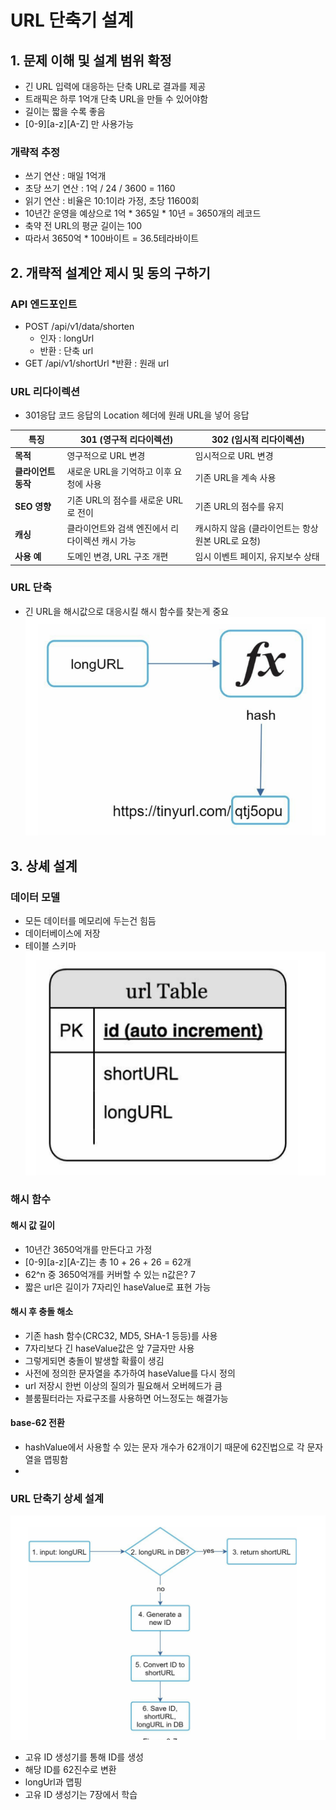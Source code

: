 # URL 단축기 설계

## 1. 문제 이해 및 설계 범위 확정
* 긴 URL 입력에 대응하는 단축 URL로 결과를 제공
* 트래픽은 하루 1억개 단축 URL을 만들 수 있어야함
* 길이는 짧을 수록 좋음
* [0-9][a-z][A-Z] 만 사용가능

### 개략적 추정
* 쓰기 연산 : 매일 1억개
* 초당 쓰기 연산 : 1억 / 24 / 3600 = 1160
* 읽기 연산 : 비율은 10:1이라 가정, 초당 11600회
* 10년간 운영을 예상으로 1억 * 365일 * 10년 = 3650개의 레코드
* 축약 전 URL의 평균 길이는 100
* 따라서 3650억 * 100바이트 = 36.5테라바이트

## 2. 개략적 설계안 제시 및 동의 구하기

### API 엔드포인트
* POST /api/v1/data/shorten
    * 인자 : longUrl
    * 반환 : 단축 url
* GET /api/v1/shortUrl
    *반환 : 원래 url

### URL 리다이렉션
* 301응답 코드 응답의 Location 헤더에 원래 URL을 넣어 응답

| **특징**             | **301 (영구적 리다이렉션)**           | **302 (임시적 리다이렉션)**           |
|---------------------|------------------------------------|------------------------------------|
| **목적**             | 영구적으로 URL 변경                  | 임시적으로 URL 변경                  |
| **클라이언트 동작**    | 새로운 URL을 기억하고 이후 요청에 사용     | 기존 URL을 계속 사용                   |
| **SEO 영향**         | 기존 URL의 점수를 새로운 URL로 전이       | 기존 URL의 점수를 유지                  |
| **캐싱**             | 클라이언트와 검색 엔진에서 리다이렉션 캐시 가능 | 캐시하지 않음 (클라이언트는 항상 원본 URL로 요청) |
| **사용 예**          | 도메인 변경, URL 구조 개편             | 임시 이벤트 페이지, 유지보수 상태         |


### URL 단축
* 긴 URL을 해시값으로 대응시킬 해시 함수를 찾는게 중요
![8-3](../system-design-interview/images/8-3.png)

## 3. 상셰 설계
### 데이터 모델
* 모든 데이터를 메모리에 두는건 힘듬
* 데이터베이스에 저장
* 테이블 스키마
![8-4](../system-design-interview/images/8-4.png)

### 해시 함수
#### 해시 값 길이
* 10년간 3650억개를 만든다고 가정
* [0-9][a-z][A-Z]는 총 10 + 26 + 26 = 62개
* 62^n 중 3650억개를 커버할 수 있는 n값은? 7
* 짧은 url은 길이가 7자리인 haseValue로 표현 가능

#### 해시 후 충돌 해소
* 기존 hash 함수(CRC32, MD5, SHA-1 등등)를 사용
* 7자리보다 긴 haseValue값은 앞 7글자만 사용
* 그렇게되면 충돌이 발생할 확률이 생김
* 사전에 정의한 문자열을 추가하여 haseValue를 다시 정의
* url 저장시 한번 이상의 질의가 필요해서 오버헤드가 큼
* 블룸필터라는 자료구조를 사용하면 어느정도는 해결가능

#### base-62 전환
* hashValue에서 사용할 수 있는 문자 개수가 62개이기 때문에 62진법으로 각 문자열을 맵핑함
* 
### URL 단축기 상세 설계
![8-7](../system-design-interview/images/8-7.png)
* 고유 ID 생성기를 통해 ID를 생성
* 해당 ID를 62진수로 변환
* longUrl과 맵핑
* 고유 ID 생성기는 7장에서 학습

